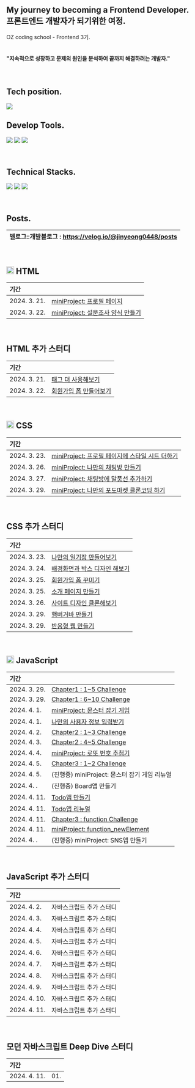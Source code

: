 ## My journey to becoming a Frontend Developer. <br> 프론트엔드 개발자가 되기위한 여정.
OZ coding school - Frontend 3기. <br>
<br>
#### "지속적으로 성장하고 문제의 원인을 분석하여 끝까지 해결하려는 개발자."<br>
<br>

## Tech position.
<img src="https://img.shields.io/badge/Frontend-5578da?style=for-the-badge&logo=&logoColor=white">

<br>

## Develop Tools.
<img src="https://img.shields.io/badge/vscode-007ACC?style=for-the-badge&logo=visual studio code&logoColor=white"> <img src="https://img.shields.io/badge/git-F05032?style=for-the-badge&logo=git&logoColor=white"> <img src="https://img.shields.io/badge/github-181717?style=for-the-badge&logo=github&logoColor=white">

<br>

## Technical Stacks.
<img src="https://img.shields.io/badge/html5-E34F26?style=for-the-badge&logo=html5&logoColor=white"> <img src="https://img.shields.io/badge/css-1572B6?style=for-the-badge&logo=css3&logoColor=white"> <img src="https://img.shields.io/badge/javascript-F7DF1E?style=for-the-badge&logo=javascript&logoColor=black">

<br>

## Posts.
|벨로그::개발블로그 : https://velog.io/@jinyeong0448/posts|
|:---|

<br>

## <img src="https://velog.velcdn.com/images/jinyeong0448/post/1666b185-e216-439f-91cf-3c9216565eb3/image.svg" width="20" height="20"/> HTML


| 기간 |   |
|:---|:---|
| 2024. 3. 21. | [miniProject: 프로필 페이지](https://github.com/jinyeongjang/FE_study/blob/main/01_HTML/HTML_miniProject/01.%20profile/profile_page.html) |
| 2024. 3. 22.| [miniProject: 설문조사 양식 만들기](https://github.com/jinyeongjang/FE_study/blob/main/01_HTML/HTML_miniProject/02.%20form_servey/form_servey.html) |

<br>

## HTML 추가 스터디

| 기간 |   |
|:---|:---|
| 2024. 3. 21. | [태그 더 사용해보기](https://github.com/jinyeongjang/FE_study/blob/main/FE_notion_additional_tasks/01.%20HTML-tag/tag.html) |
| 2024. 3. 22. | [회원가입 폼 만들어보기](https://github.com/jinyeongjang/FE_study/blob/main/FE_notion_additional_tasks/02.%20HTML-form_signup/form_signup.html) |

<br>

## <img src="https://velog.velcdn.com/images/jinyeong0448/post/d3b3ac0e-7deb-4bf3-bdda-ea2403a6782d/image.svg" width="20" height="20"/> CSS

| 기간 |   |
|:---|:---|
| 2024. 3. 23. | [miniProject: 프로필 페이지에 스타일 시트 더하기](https://github.com/jinyeongjang/FE_study/blob/main/02_CSS/CSS_miniProject/01.%20profile_css/profile_css.html) |
| 2024. 3. 26. | [miniProject: 나만의 채팅방 만들기](https://github.com/jinyeongjang/FE_study/tree/main/02_CSS/CSS_miniProject/02.%20chat) |
| 2024. 3. 27. | [miniProject: 채팅방에 말풍선 추가하기](https://github.com/jinyeongjang/FE_study/tree/main/02_CSS/CSS_miniProject/03.%20chat_bubble) |
| 2024. 3. 29. | [miniProject: 나만의 포도마켓 클론코딩 하기](https://github.com/jinyeongjang/FE_study/tree/main/02_CSS/CSS_miniProject/04.%20podomarket) |

<br>

## CSS 추가 스터디

| 기간 |   |
|:---|:---|
| 2024. 3. 23. | [나만의 일기장 만들어보기](https://github.com/jinyeongjang/FE_study/tree/main/FE_notion_additional_tasks/03.%20CSS-diary) |
| 2024. 3. 24. | [배경화면과 박스 디자인 해보기](https://github.com/jinyeongjang/FE_study/blob/main/FE_notion_additional_tasks/04.%20CSS-background_box/background_box.html) |
| 2024. 3. 25. | [회원가입 폼 꾸미기](https://github.com/jinyeongjang/FE_study/tree/main/FE_notion_additional_tasks/05.%20CSS-form_signup_redesign) |
| 2024. 3. 25. | [소개 페이지 만들기](https://github.com/jinyeongjang/FE_study/tree/main/FE_notion_additional_tasks/06.%20CSS-introduce_page) |
| 2024. 3. 26. | [사이트 디자인 클론해보기](https://github.com/jinyeongjang/FE_study/tree/main/FE_notion_additional_tasks/07.%20CSS-site_clone_design) |
| 2024. 3. 29. | [햄버거바 만들기](https://github.com/jinyeongjang/FE_study/tree/main/FE_notion_additional_tasks/08.%20CSS-hamburgerbar) |
| 2024. 3. 29. | [반응형 웹 만들기](https://github.com/jinyeongjang/FE_study/tree/main/FE_notion_additional_tasks/09.%20CSS-simple_react_web) |

<br>

## <img src="https://velog.velcdn.com/images/jinyeong0448/post/d02d4e3f-73ee-42ce-90ff-d0c787a3e452/image.svg" width="20" height="20"/> JavaScript 

| 기간 |   |
|:---|:---|
| 2024. 3. 29. | [Chapter1 : 1~5 Challenge](https://github.com/jinyeongjang/FE_study/tree/main/03_JavaScript/Challenge/Chapter1.%2001~05) |
| 2024. 3. 29. | [Chapter1 : 6~10 Challenge](https://github.com/jinyeongjang/FE_study/blob/main/03_JavaScript/Challenge/Chapter1.%2006~10/user_form.html) |
| 2024. 4. 1. | [miniProject: 몬스터 잡기 게임](https://github.com/jinyeongjang/FE_study/blob/main/03_JavaScript/JavaScript_miniProject/01.%20monster/monster.html) |
| 2024. 4. 1. | [나만의 사용자 정보 입력받기](https://github.com/jinyeongjang/FE_study/blob/main/03_JavaScript/JavaScript_miniProject/02.%20join_form/join.html) |
| 2024. 4. 2. | [Chapter2 : 1~3 Challenge](https://github.com/jinyeongjang/FE_study/tree/main/03_JavaScript/Challenge/Chapter2.%2001~03) |
| 2024. 4. 3. | [Chapter2 : 4~5 Challenge](https://github.com/jinyeongjang/FE_study/tree/main/03_JavaScript/Challenge/Chapter2.%2004~05) |
| 2024. 4. 4. | [miniProject: 로또 번호 추첨기](https://github.com/jinyeongjang/FE_study/tree/main/03_JavaScript/JavaScript_miniProject/03.%20lotto) |
| 2024. 4. 5. | [Chapter3 : 1~2 Challenge](https://github.com/jinyeongjang/FE_study/tree/main/03_JavaScript/Challenge/Chapter3.%2001~02) |
| 2024. 4. 5. | (진행중) miniProject: 몬스터 잡기 게임 리뉴얼 |
| 2024. 4. .  | (진행중) Board앱 만들기 |
| 2024. 4. 11.  | [Todo앱 만들기](https://github.com/jinyeongjang/FE_study/tree/main/03_JavaScript/JavaScript_miniProject/05.%20todolist) |
| 2024. 4. 11.  | [Todo앱 리뉴얼](https://github.com/jinyeongjang/FE_study/tree/main/03_JavaScript/JavaScript_miniProject/06.%20todolist_renewal) |
| 2024. 4. 11.  | [Chapter3 : function Challenge](https://github.com/jinyeongjang/FE_study/tree/main/03_JavaScript/Challenge/Chapter3.%2001~02)  |
| 2024. 4. 11.  | [miniProject: function_newElement](https://github.com/jinyeongjang/FE_study/tree/main/03_JavaScript/JavaScript_miniProject/07.%20function_newElement) |
| 2024. 4. .  | (진행중) miniProject: SNS앱 만들기 |


<br>

## JavaScript 추가 스터디

| 기간 |  |
|:---|:---|
| 2024. 4. 2. | 자바스크립트 추가 스터디
| 2024. 4. 3. | 자바스크립트 추가 스터디
| 2024. 4. 4. | 자바스크립트 추가 스터디
| 2024. 4. 5. | 자바스크립트 추가 스터디
| 2024. 4. 6. | 자바스크립트 추가 스터디
| 2024. 4. 7. | 자바스크립트 추가 스터디
| 2024. 4. 8. | 자바스크립트 추가 스터디
| 2024. 4. 9. | 자바스크립트 추가 스터디
| 2024. 4. 10. | 자바스크립트 추가 스터디
| 2024. 4. 11. | 자바스크립트 추가 스터디



<br>


## 모던 자바스크립트 Deep Dive 스터디

| 기간 |  |
|:---|:---|
| 2024. 4. 11. | 01. 
